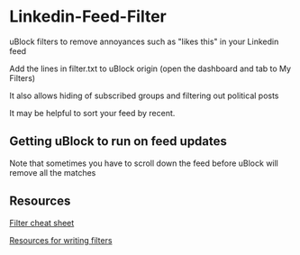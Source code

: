 # Linkedin-Feed-Filter
uBlock filters to remove annoyances such as "likes this" in your Linkedin feed

Add the lines in filter.txt to uBlock origin (open the dashboard and tab to My Filters)

It also allows hiding of subscribed groups and filtering out political posts

It may be helpful to sort your feed by recent.

## Getting uBlock to run on feed updates

Note that sometimes you have to scroll down the feed before uBlock will remove all the matches

## Resources

[Filter cheat sheet](https://github.com/DandelionSprout/adfilt/blob/master/Wiki/SyntaxMeaningsThatAreActuallyHumanReadable.md)

[Resources for writing filters](https://hub.filterlists.com/t/resources-for-writing-filters/12)

